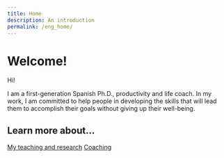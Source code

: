 ```yaml
---
title: Home
description: An introduction
permalink: /eng_home/
---
```


# Welcome!

Hi! 

I am a first-generation Spanish Ph.D., productivity and life coach. In my work, I am committed to help people in developing the skills that will lead them to accomplish their goals without giving up their well-being.

## Learn more about...
<a href='/eng_teaching/' class='btn'>My teaching and research</a>
<a href='/eng_coaching/' class='btn'>Coaching</a>
